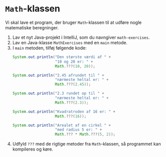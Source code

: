 # `Math`-klassen
Vi skal lave et program, der bruger `Math`-klassen til at udføre nogle matematiske beregninger.
1. Lav et nyt Java-projekt i IntelliJ, som du navngiver `math-exercises`.
2. Lav en Java-klasse `MathExercises` med en `main` metode.
3. I `main` metoden, tilføj følgende kode:
    ```java
    System.out.println("Den største værdi af " + 
                       "10 og 20 er: " + 
                       Math.???(10, 20));

    System.out.println("2.45 afrundet til " +
                       "nærmeste heltal er: " + 
                       Math.???(2.45));

    System.out.println("2.3 rundet op til " +
                       "nærmeste heltal er: " + 
                       Math.???(2.3));

    System.out.println("Kvadratroden af 16 er: " + 
                       Math.???(16));

    System.out.println("Arealet af en cirkel " +
                       "med radius 5 er: " + 
                       Math.??? * Math.???(5, 2));
    ```
4. Udfyld `???` med de rigtige metoder fra `Math`-klassen, så programmet kan kompileres og køre.